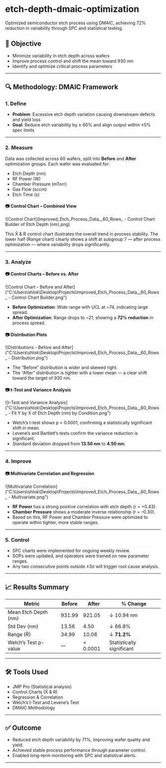 # etch-depth-dmaic-optimization
Optimized semiconductor etch process using DMAIC, achieving 72% reduction in variability through SPC and statistical testing.
## 🎯 Objective

- Minimize variability in etch depth across wafers
- Improve process control and shift the mean toward 930 nm
- Identify and optimize critical process parameters

---

## 🔍 Methodology: DMAIC Framework

### 1. Define

- **Problem**: Excessive etch depth variation causing downstream defects and yield loss
- **Goal**: Reduce etch variability by ≥ 60% and align output within ±5% spec limits

---

### 2. Measure

Data was collected across 60 wafers, split into **Before** and **After** optimization groups. Each wafer was evaluated for:
- Etch Depth (nm)
- RF Power (W)
- Chamber Pressure (mTorr)
- Gas Flow (sccm)
- Etch Time (s)

#### 📷 Control Chart – Combined View
![Control Chart](Improved_Etch_Process_Data__60_Rows_ - Control Chart Builder of Etch Depth (nm).png)

This X̄ & R control chart illustrates the overall trend in process stability. The lower half (Range chart) clearly shows a shift at subgroup 7 — after process optimization — where variability drops significantly.

---

### 3. Analyze

#### 📷 Control Charts – Before vs. After
![Control Chart - Before and After]("C:\Users\shlok\Desktop\Projects\Improved_Etch_Process_Data__60_Rows_ - Control Chart Builder.png")

- **Before Optimization**: Wide range with UCL at ~74, indicating large spread.
- **After Optimization**: Range drops to ~21, showing a **72% reduction** in process spread.

#### 📷 Distribution Plots
![Distributions - Before and After]("C:\Users\shlok\Desktop\Projects\Improved_Etch_Process_Data__60_Rows_ - Distribution.png")

- The “Before” distribution is wider and skewed right.
- The “After” distribution is tighter with a lower mean — a clear shift toward the target of 930 nm.

#### 📷 t-Test and Variance Analysis
![t-Test and Variance Analysis]("C:\Users\shlok\Desktop\Projects\Improved_Etch_Process_Data__60_Rows_ - Fit Y by X of Etch Depth (nm) by Condition.png")

- Welch’s t-test shows p < 0.0001, confirming a statistically significant shift in mean.
- Levene’s and Bartlett’s tests confirm the variance reduction is significant.
- Standard deviation dropped from **13.56 nm** to **4.50 nm**.

---

### 4. Improve

#### 📷 Multivariate Correlation and Regression
![Multivariate Correlation]("C:\Users\shlok\Desktop\Projects\Improved_Etch_Process_Data__60_Rows_ - Multivariate.png")

- **RF Power** has a strong positive correlation with etch depth (r = +0.43).
- **Chamber Pressure** shows a moderate inverse relationship (r = –0.30).
- Based on this, RF Power and Chamber Pressure were optimized to operate within tighter, more stable ranges.

---

### 5. Control

- SPC charts were implemented for ongoing weekly review.
- SOPs were updated, and operators were trained on new parameter ranges.
- Any two consecutive points outside ±3σ will trigger root cause analysis.

---

## 📈 Results Summary

| Metric               | Before       | After        | % Change         |
|----------------------|--------------|--------------|------------------|
| Mean Etch Depth (nm) | 931.99       | 921.05       | ↓ 10.94 nm       |
| Std Dev (nm)         | 13.56        | 4.50         | ↓ 66.8%          |
| Range (R̄)           | 34.99        | 10.08        | ↓ **71.2%**      |
| Welch’s Test p-value | —            | < 0.0001     | Statistically significant |

---

## 🛠 Tools Used

- JMP Pro (Statistical analysis)
- Control Charts (X̄ & R)
- Regression & Correlation
- Welch’s t-Test and Levene’s Test
- DMAIC Methodology

---

## ✅ Outcome

- Reduced etch depth variability by 71%, improving wafer quality and yield.
- Achieved stable process performance through parameter control.
- Enabled long-term monitoring with SPC and statistical alerts.

---
